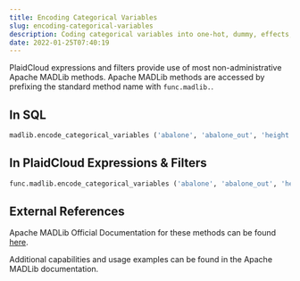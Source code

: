 ```yaml
---
title: Encoding Categorical Variables
slug: encoding-categorical-variables
description: Coding categorical variables into one-hot, dummy, effects, orthogonal, and Helmert
date: 2022-01-25T07:40:19
---
```



PlaidCloud expressions and filters provide use of most non-administrative Apache MADLib methods. Apache MADLib methods are accessed by prefixing the standard method name with `func.madlib.`.



## In SQL



```sql
madlib.encode_categorical_variables ('abalone', 'abalone_out', 'height::TEXT');
```


## In PlaidCloud Expressions & Filters



```python
func.madlib.encode_categorical_variables ('abalone', 'abalone_out', 'height::TEXT')
```


## External References


Apache MADLib Official Documentation for these methods can be found [here](https://madlib.apache.org/docs/latest/group__grp__encode__categorical.html).



Additional capabilities and usage examples can be found in the Apache MADLib documentation.

